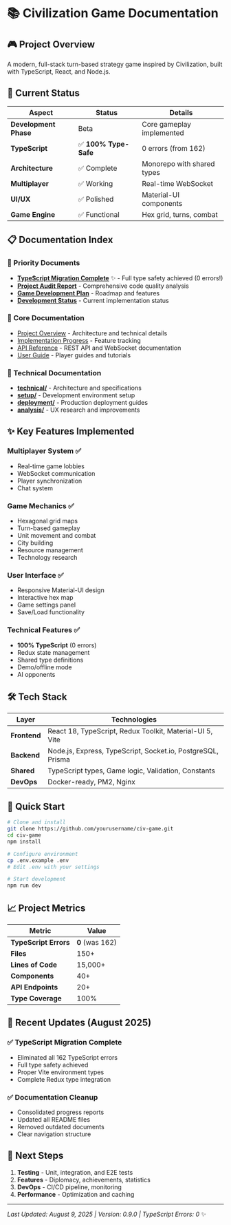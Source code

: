# 📚 Civilization Game Documentation

## 🎮 Project Overview
A modern, full-stack turn-based strategy game inspired by Civilization, built with TypeScript, React, and Node.js.

## 🚀 Current Status

| Aspect | Status | Details |
|--------|--------|---------|
| **Development Phase** | Beta | Core gameplay implemented |
| **TypeScript** | ✅ **100% Type-Safe** | 0 errors (from 162) |
| **Architecture** | ✅ Complete | Monorepo with shared types |
| **Multiplayer** | ✅ Working | Real-time WebSocket |
| **UI/UX** | ✅ Polished | Material-UI components |
| **Game Engine** | ✅ Functional | Hex grid, turns, combat |

## 📋 Documentation Index

### 🎯 Priority Documents
- **[TypeScript Migration Complete](TYPESCRIPT_MIGRATION_COMPLETE.md)** ✨ - Full type safety achieved (0 errors!)
- **[Project Audit Report](PROJECT_AUDIT_REPORT.md)** - Comprehensive code quality analysis
- **[Game Development Plan](GAME_DEVELOPMENT_PLAN.md)** - Roadmap and features
- **[Development Status](DEVELOPMENT_STATUS_FINAL.md)** - Current implementation status

### 📖 Core Documentation
- [Project Overview](PROJECT_OVERVIEW.md) - Architecture and technical details
- [Implementation Progress](IMPLEMENTATION_PROGRESS.md) - Feature tracking
- [API Reference](./api/) - REST API and WebSocket documentation
- [User Guide](./user/) - Player guides and tutorials

### 🔧 Technical Documentation
- **[technical/](./technical/)** - Architecture and specifications
- **[setup/](./setup/)** - Development environment setup
- **[deployment/](./deployment/)** - Production deployment guides
- **[analysis/](./analysis/)** - UX research and improvements

## ✨ Key Features Implemented

### Multiplayer System ✅
- Real-time game lobbies
- WebSocket communication
- Player synchronization
- Chat system

### Game Mechanics ✅
- Hexagonal grid maps
- Turn-based gameplay
- Unit movement and combat
- City building
- Resource management
- Technology research

### User Interface ✅
- Responsive Material-UI design
- Interactive hex map
- Game settings panel
- Save/Load functionality

### Technical Features ✅
- **100% TypeScript** (0 errors)
- Redux state management
- Shared type definitions
- Demo/offline mode
- AI opponents

## 🛠️ Tech Stack

| Layer | Technologies |
|-------|-------------|
| **Frontend** | React 18, TypeScript, Redux Toolkit, Material-UI 5, Vite |
| **Backend** | Node.js, Express, TypeScript, Socket.io, PostgreSQL, Prisma |
| **Shared** | TypeScript types, Game logic, Validation, Constants |
| **DevOps** | Docker-ready, PM2, Nginx |

## 🚦 Quick Start

```bash
# Clone and install
git clone https://github.com/yourusername/civ-game.git
cd civ-game
npm install

# Configure environment
cp .env.example .env
# Edit .env with your settings

# Start development
npm run dev
```

## 📈 Project Metrics

| Metric | Value |
|--------|-------|
| **TypeScript Errors** | **0** (was 162) |
| **Files** | 150+ |
| **Lines of Code** | 15,000+ |
| **Components** | 40+ |
| **API Endpoints** | 20+ |
| **Type Coverage** | 100% |

## 🔄 Recent Updates (August 2025)

### ✅ TypeScript Migration Complete
- Eliminated all 162 TypeScript errors
- Full type safety achieved
- Proper Vite environment types
- Complete Redux type integration

### ✅ Documentation Cleanup
- Consolidated progress reports
- Updated all README files
- Removed outdated documents
- Clear navigation structure

## 🎯 Next Steps

1. **Testing** - Unit, integration, and E2E tests
2. **Features** - Diplomacy, achievements, statistics
3. **DevOps** - CI/CD pipeline, monitoring
4. **Performance** - Optimization and caching

---

*Last Updated: August 9, 2025 | Version: 0.9.0 | TypeScript Errors: 0* ✨
